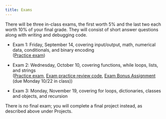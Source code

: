 ```yaml
---
title: Exams
---
```


There will be three in-class exams, the first worth 5% and the last
two each worth 10% of your final grade. They will consist of short
answer questions along with writing and debugging code.

- Exam 1: Friday, September 14, covering input/output, math, numerical
  data, conditionals, and binary encoding  
  ([Practice exam](static/exam1-practice-f18.pdf))

- Exam 2: Wednesday, October 10, covering functions, while loops,
  lists, and strings  
  ([Practice exam](static/exam2-practice-f18.pdf), [Exam practice review code](static/Exam2.py), [Exam Bonus Assignment](static/exam-bonus.pdf) (due Monday 10/22 in class))
  <!-- [In-class code from practice exam](static/exam2-practice.py)) -->

<!-- ; [Practice exam solution code](static/exam2-practice.py); [Bonus functions](http://mgoadric.github.io/csci150/homework/bonusfunctions.html) due Wednesday after spring break (March 29)) -\-> -->

- Exam 3: Monday, November 19, covering for loops, dictionaries,
    classes and objects, and recursion

    <!-- ([Practice problems](static/exam3-practice-s18.pdf), -->
    <!-- [tracing template](static/heap-tracing-template.pdf), [Practice -->
    <!-- problem solutions](static/exam3-practice-s18-solutions.pdf)) -->

There is no final exam; you will complete a final project instead, as
described above under Projects.
